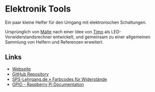 # Elektronik Tools

Ein paar kleine Helfer für den Umgang mit elektronischen Schaltungen.

Ursprünglich von [Malte][m] nach einer Idee von [Timo][t] als
LED-Vorwiderstandsrechner entwickelt, und gemeinsam zu einer
allgemeinen Sammlung von Helfern und Referenzen erweitert.

## Links

- [Webseite][1]
- [GitHub Repository][2]
- [SPS-Lehrgang.de » Farbcodes für Widerstände][3]
- [GPIO - Raspberry Pi Documentation][4]

[m]: https://malte70.de
[t]: https://tmkng.de
[1]: https://malte70.github.io/elektronik-tools/
[2]: https://github.com/malte70/elektronik-tools
[3]: https://www.sps-lehrgang.de/farbcodes-fuer-widerstaende/
[4]: https://www.raspberrypi.org/documentation/usage/gpio/
